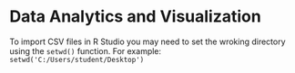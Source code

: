 # Data Analytics and Visualization

To import CSV files in R Studio you may need to set the wroking directory using the `setwd()` function. For example: `setwd('C:/Users/student/Desktop')`